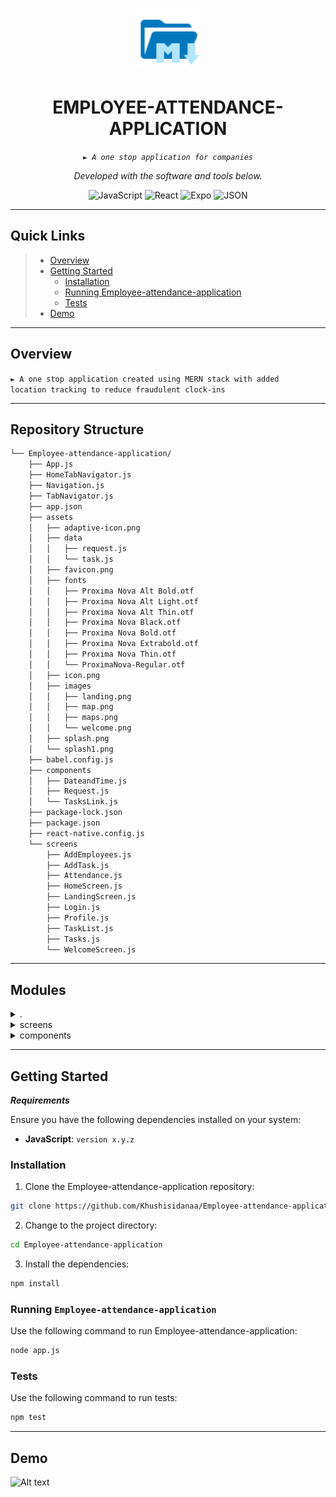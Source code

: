 <p align="center">
  <img src="https://raw.githubusercontent.com/PKief/vscode-material-icon-theme/ec559a9f6bfd399b82bb44393651661b08aaf7ba/icons/folder-markdown-open.svg" width="100" />
</p>
<p align="center">
    <h1 align="center">EMPLOYEE-ATTENDANCE-APPLICATION</h1>
</p>
<p align="center">
    <em><code>► A one stop application for companies</code></em>
</p>

<p align="center">
		<em>Developed with the software and tools below.</em>
</p>
<p align="center">
	<img src="https://img.shields.io/badge/JavaScript-F7DF1E.svg?style=flat&logo=JavaScript&logoColor=black" alt="JavaScript">
	<img src="https://img.shields.io/badge/React-61DAFB.svg?style=flat&logo=React&logoColor=black" alt="React">
	<img src="https://img.shields.io/badge/Expo-000020.svg?style=flat&logo=Expo&logoColor=white" alt="Expo">
	<img src="https://img.shields.io/badge/JSON-000000.svg?style=flat&logo=JSON&logoColor=white" alt="JSON">
</p>
<hr>

## Quick Links

> - [ Overview](#-overview)
> - [ Getting Started](#-getting-started)
>   - [ Installation](#-installation)
>   - [Running Employee-attendance-application](#-running-Employee-attendance-application)
>   - [ Tests](#-tests)
> - [ Demo](#-demo)

---

## Overview

<code>► A one stop application created using MERN stack with added location tracking to reduce fraudulent clock-ins</code>

---

## Repository Structure

```sh
└── Employee-attendance-application/
    ├── App.js
    ├── HomeTabNavigator.js
    ├── Navigation.js
    ├── TabNavigator.js
    ├── app.json
    ├── assets
    │   ├── adaptive-icon.png
    │   ├── data
    │   │   ├── request.js
    │   │   └── task.js
    │   ├── favicon.png
    │   ├── fonts
    │   │   ├── Proxima Nova Alt Bold.otf
    │   │   ├── Proxima Nova Alt Light.otf
    │   │   ├── Proxima Nova Alt Thin.otf
    │   │   ├── Proxima Nova Black.otf
    │   │   ├── Proxima Nova Bold.otf
    │   │   ├── Proxima Nova Extrabold.otf
    │   │   ├── Proxima Nova Thin.otf
    │   │   └── ProximaNova-Regular.otf
    │   ├── icon.png
    │   ├── images
    │   │   ├── landing.png
    │   │   ├── map.png
    │   │   ├── maps.png
    │   │   └── welcome.png
    │   ├── splash.png
    │   └── splash1.png
    ├── babel.config.js
    ├── components
    │   ├── DateandTime.js
    │   ├── Request.js
    │   └── TasksLink.js
    ├── package-lock.json
    ├── package.json
    ├── react-native.config.js
    └── screens
        ├── AddEmployees.js
        ├── AddTask.js
        ├── Attendance.js
        ├── HomeScreen.js
        ├── LandingScreen.js
        ├── Login.js
        ├── Profile.js
        ├── TaskList.js
        ├── Tasks.js
        └── WelcomeScreen.js
```

---

## Modules

<details closed><summary>.</summary>

| File                                                                                                                              | Summary                         |
| --------------------------------------------------------------------------------------------------------------------------------- | ------------------------------- |
| [react-native.config.js](https://github.com/Khushisidanaa/Employee-attendance-application.git/blob/master/react-native.config.js) | <code>► INSERT-TEXT-HERE</code> |
| [HomeTabNavigator.js](https://github.com/Khushisidanaa/Employee-attendance-application.git/blob/master/HomeTabNavigator.js)       | <code>► INSERT-TEXT-HERE</code> |
| [app.json](https://github.com/Khushisidanaa/Employee-attendance-application.git/blob/master/app.json)                             | <code>► INSERT-TEXT-HERE</code> |
| [TabNavigator.js](https://github.com/Khushisidanaa/Employee-attendance-application.git/blob/master/TabNavigator.js)               | <code>► INSERT-TEXT-HERE</code> |
| [Navigation.js](https://github.com/Khushisidanaa/Employee-attendance-application.git/blob/master/Navigation.js)                   | <code>► INSERT-TEXT-HERE</code> |
| [babel.config.js](https://github.com/Khushisidanaa/Employee-attendance-application.git/blob/master/babel.config.js)               | <code>► INSERT-TEXT-HERE</code> |
| [package-lock.json](https://github.com/Khushisidanaa/Employee-attendance-application.git/blob/master/package-lock.json)           | <code>► INSERT-TEXT-HERE</code> |
| [package.json](https://github.com/Khushisidanaa/Employee-attendance-application.git/blob/master/package.json)                     | <code>► INSERT-TEXT-HERE</code> |
| [App.js](https://github.com/Khushisidanaa/Employee-attendance-application.git/blob/master/App.js)                                 | <code>► INSERT-TEXT-HERE</code> |

</details>

<details closed><summary>screens</summary>

| File                                                                                                                          | Summary                         |
| ----------------------------------------------------------------------------------------------------------------------------- | ------------------------------- |
| [Profile.js](https://github.com/Khushisidanaa/Employee-attendance-application.git/blob/master/screens/Profile.js)             | <code>► INSERT-TEXT-HERE</code> |
| [Attendance.js](https://github.com/Khushisidanaa/Employee-attendance-application.git/blob/master/screens/Attendance.js)       | <code>► INSERT-TEXT-HERE</code> |
| [HomeScreen.js](https://github.com/Khushisidanaa/Employee-attendance-application.git/blob/master/screens/HomeScreen.js)       | <code>► INSERT-TEXT-HERE</code> |
| [Tasks.js](https://github.com/Khushisidanaa/Employee-attendance-application.git/blob/master/screens/Tasks.js)                 | <code>► INSERT-TEXT-HERE</code> |
| [AddEmployees.js](https://github.com/Khushisidanaa/Employee-attendance-application.git/blob/master/screens/AddEmployees.js)   | <code>► INSERT-TEXT-HERE</code> |
| [Login.js](https://github.com/Khushisidanaa/Employee-attendance-application.git/blob/master/screens/Login.js)                 | <code>► INSERT-TEXT-HERE</code> |
| [WelcomeScreen.js](https://github.com/Khushisidanaa/Employee-attendance-application.git/blob/master/screens/WelcomeScreen.js) | <code>► INSERT-TEXT-HERE</code> |
| [AddTask.js](https://github.com/Khushisidanaa/Employee-attendance-application.git/blob/master/screens/AddTask.js)             | <code>► INSERT-TEXT-HERE</code> |
| [TaskList.js](https://github.com/Khushisidanaa/Employee-attendance-application.git/blob/master/screens/TaskList.js)           | <code>► INSERT-TEXT-HERE</code> |
| [LandingScreen.js](https://github.com/Khushisidanaa/Employee-attendance-application.git/blob/master/screens/LandingScreen.js) | <code>► INSERT-TEXT-HERE</code> |

</details>

<details closed><summary>components</summary>

| File                                                                                                                         | Summary                         |
| ---------------------------------------------------------------------------------------------------------------------------- | ------------------------------- |
| [DateandTime.js](https://github.com/Khushisidanaa/Employee-attendance-application.git/blob/master/components/DateandTime.js) | <code>► INSERT-TEXT-HERE</code> |
| [Request.js](https://github.com/Khushisidanaa/Employee-attendance-application.git/blob/master/components/Request.js)         | <code>► INSERT-TEXT-HERE</code> |
| [TasksLink.js](https://github.com/Khushisidanaa/Employee-attendance-application.git/blob/master/components/TasksLink.js)     | <code>► INSERT-TEXT-HERE</code> |

</details>

---

## Getting Started

**_Requirements_**

Ensure you have the following dependencies installed on your system:

- **JavaScript**: `version x.y.z`

### Installation

1. Clone the Employee-attendance-application repository:

```sh
git clone https://github.com/Khushisidanaa/Employee-attendance-application.git
```

2. Change to the project directory:

```sh
cd Employee-attendance-application
```

3. Install the dependencies:

```sh
npm install
```

### Running `Employee-attendance-application`

Use the following command to run Employee-attendance-application:

```sh
node app.js
```

### Tests

Use the following command to run tests:

```sh
npm test
```

---

## Demo

![Alt text](URL_or_path_to_image "Optional title")
